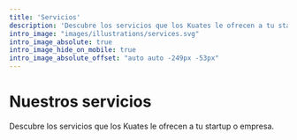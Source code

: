 ```yaml
---
title: 'Servicios'
description: 'Descubre los servicios que los Kuates le ofrecen a tu startup: consultoría, diseño y desarrollo de MVP y MMP'
intro_image: "images/illustrations/services.svg"
intro_image_absolute: true
intro_image_hide_on_mobile: true
intro_image_absolute_offset: "auto auto -249px -53px"
---
```


# Nuestros servicios

Descubre los servicios que los Kuates le ofrecen a tu startup o empresa.
